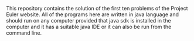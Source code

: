 This repository contains the solution of the first ten problems of the Project Euler website. 
All of the programs here are written in java language and should run on any computer provided that java sdk is installed in the computer
and it has a suitable java IDE or it can also be run from the command line.

